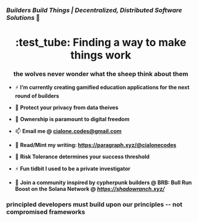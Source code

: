 ### *Builders Build Things | Decentralized, Distributed Software Solutions*  :rocket: 


<h1 align="center"> :test_tube:  Finding a way to make things work</h1>
<h3 align="center">the wolves never wonder what the sheep think about them</h3>

- ⚡ **I’m currently creating gamified education applications for the next round of builders** 

- :ninja: **Protect your privacy from data theives**

- 💬 **Ownership is paramount to digital freedom**

- 📫 **Email me @ cialone.codes@gmail.com**

- 📄 **Read/Mint my writing: https://paragraph.xyz/@cialonecodes**
  
- :game_die: **Risk Tolerance determines your success threshold**

- ⚡ **Fun tidbit I used to be a private investigator**

- :test_tube:   **Join a community inspired by cypherpunk builders @ BRB: Bull Run Boost on the Solana Network @ *https://shadowranch.xyz/***

<h3 align="left">principled developers must build upon our principles -- not compromised frameworks</h3>


